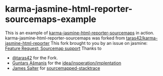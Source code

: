 # karma-jasmine-html-reporter-sourcemaps-example
This is an example of [karma-jasmine-html-reporter-sourcemaps](https://github.com/taras42/karma-jasmine-html-reporter) in action.
karma-jasmine-html-reporter-sourcemaps was forked from [taras42/karma-jasmine-html-reporter](https://github.com/taras42/karma-jasmine-html-reporter)
This fork brought to you by an issue on jasmine: [Feature Request: Sourcemap support](https://github.com/jasmine/jasmine/issues/491)
Thanks to 
* [@taras42](https://github.com/taras42) for the Fork. 
* [Guntars Ašmanis](https://gist.github.com/guncha) for the [idea/insperation/implentation](https://gist.github.com/guncha/f45ceef6d483c384290a)
* [James Salter](https://github.com/novocaine) for [sourcemapped-stacktrace](https://github.com/novocaine/sourcemapped-stacktrace)
